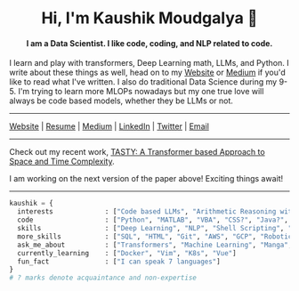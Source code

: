 <h1 align="center">Hi, I'm Kaushik Moudgalya 👋</h1>
<h4 align="center">I am a Data Scientist. I like code, coding, and NLP related to code.</h4>

I learn and play with transformers, Deep Learning math, LLMs, and Python. I write about these things as well, head on to my [Website](https://etrama.github.io/) or [Medium](https://medium.com/@kaushikmoudgalya) if you'd like to read what I've written. I also do traditional Data Science during my 9-5. I'm trying to learn more MLOPs nowadays but my one true love will always be code based models, whether they be LLMs or not.

<!-- <p align="left"> <img src="https://komarev.com/ghpvc/?username=etrama&label=Profile%20views&color=0e75b6&style=flat" alt="etrama" /> </p>  -->
---

[Website](https://etrama.github.io/) | [Resume](https://drive.google.com/file/d/1Pao1fxwIveSwyJ0Q7XTYfweq6JITQ3t5/view?usp=sharing) | [Medium](https://medium.com/@kaushikmoudgalya) | [LinkedIn](https://www.linkedin.com/in/kaushik-moudgalya/) | [Twitter](https://twitter.com/banana_leopard) | <a href = "mailto: kaushikmoudgalya@gmail.com">Email</a>
<br>

---

Check out my recent work, [TASTY: A Transformer based Approach to Space and Time Complexity](https://arxiv.org/abs/2305.05379).

I am working on the next version of the paper above! Exciting things await!

---

```python
kaushik = {
  interests             : ["Code based LLMs", "Arithmetic Reasoning with LLMs", "Gamifying and accelerating Learning"]
  code                  : ["Python", "MATLAB", "VBA", "CSS?", "Java?", "Javascript?"] 
  skills                : ["Deep Learning", "NLP", "Shell Scripting", "Latex", "Machine Learning"]
  more_skills           : ["SQL", "HTML", "Git", "AWS", "GCP", "Robotic Process Automation", "Docker", "CSS?"]
  ask_me_about          : ["Transformers", "Machine Learning", "Manga", "Anime"]
  currently_learning    : ["Docker", "Vim", "K8s", "Vue"]
  fun_fact              : ["I can speak 7 languages"]
}
# ? marks denote acquaintance and non-expertise
```
<!-- <h3 align="left">Stats:</h3>
<p><img align="left" src="https://github-readme-stats.vercel.app/api/top-langs?username=etrama&show_icons=true&locale=en&layout=compact&theme=react" alt="etrama" /></p> -->

<!-- <p>&nbsp;<img align="center" src="https://github-readme-stats.vercel.app/api?username=etrama&show_icons=true&locale=en&theme=react" alt="etrama" /></p>

<p><img align="center" src="https://github-readme-streak-stats.herokuapp.com/?user=etrama&theme=react" alt="etrama" /></p> 
<h3 align="left">Connect with me:</h3>
<p align="left">
<a href="https://twitter.com/banana_leopard" target="blank"><img align="center" src="https://github.com/Etrama/Etrama/blob/main/twitter-32.png?raw=true" alt="banana_leopard" height="30" width="32" style="color:LightSlateGrey;" /></a>
<a href="https://linkedin.com/in/kaushik-gowrishankar-moudgalya" target="blank"><img align="center" src="https://github.com/Etrama/Etrama/blob/main/linkedin-2-32.png?raw=true" alt="kaushik-gowrishankar-moudgalya" height="30" width="32" /></a>
</p>


Attribution:
https://github.com/rednafi/rednafi/blob/master/README.md
https://github.com/anmol098/anmol098/blob/master/README.md
https://github.com/abhisheknaiidu/awesome-github-profile-readme
--->
